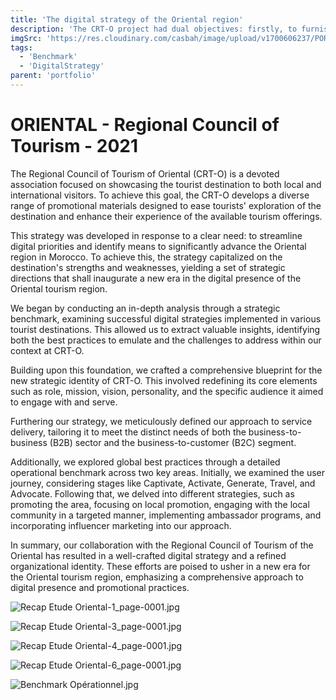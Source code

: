 ```yaml
---
title: 'The digital strategy of the Oriental region'
description: 'The CRT-O project had dual objectives: firstly, to furnish the Oriental region with a roadmap for tourism promotion. Secondly, it aimed to design a suite of monitoring and evaluation tools.'
imgSrc: 'https://res.cloudinary.com/casbah/image/upload/v1700606237/PORTFOLIO/oriental/mux3wlumjpicf2ajafvw.png'
tags:
  - 'Benchmark'
  - 'DigitalStrategy'
parent: 'portfolio'
---
```

# ORIENTAL - Regional Council of Tourism - 2021

The Regional Council of Tourism of Oriental (CRT-O) is a devoted association focused on showcasing the tourist destination to both local and international visitors. To achieve this goal, the CRT-O develops a diverse range of promotional materials designed to ease tourists' exploration of the destination and enhance their experience of the available tourism offerings.

This strategy was developed in response to a clear need: to streamline digital priorities and identify means to significantly advance the Oriental region in Morocco. To achieve this, the strategy capitalized on the destination's strengths and weaknesses, yielding a set of strategic directions that shall inaugurate a new era in the digital presence of the Oriental tourism region.

We began by conducting an in-depth analysis through a strategic benchmark, examining successful digital strategies implemented in various tourist destinations. This allowed us to extract valuable insights, identifying both the best practices to emulate and the challenges to address within our context at CRT-O.

Building upon this foundation, we crafted a comprehensive blueprint for the new strategic identity of CRT-O. This involved redefining its core elements such as role, mission, vision, personality, and the specific audience it aimed to engage with and serve.

Furthering our strategy, we meticulously defined our approach to service delivery, tailoring it to meet the distinct needs of both the business-to-business (B2B) sector and the business-to-customer (B2C) segment.

Additionally, we explored global best practices through a detailed operational benchmark across two key areas. Initially, we examined the user journey, considering stages like Captivate, Activate, Generate, Travel, and Advocate. Following that, we delved into different strategies, such as promoting the area, focusing on local promotion, engaging with the local community in a targeted manner, implementing ambassador programs, and incorporating influencer marketing into our approach.

In summary, our collaboration with the Regional Council of Tourism of the Oriental has resulted in a well-crafted digital strategy and a refined organizational identity. These efforts are poised to usher in a new era for the Oriental tourism region, emphasizing a comprehensive approach to digital presence and promotional practices.

![Recap Etude Oriental-1_page-0001.jpg](https://prod-files-secure.s3.us-west-2.amazonaws.com/5273c88f-f8a0-4066-95f2-b65fef13c11b/c73647f3-888f-4c83-816e-22e7e1afca85/Recap_Etude_Oriental-1_page-0001.jpg)

![Recap Etude Oriental-3_page-0001.jpg](https://prod-files-secure.s3.us-west-2.amazonaws.com/5273c88f-f8a0-4066-95f2-b65fef13c11b/b0b6396f-2cb3-4751-adef-d6bf622aca3a/Recap_Etude_Oriental-3_page-0001.jpg)

![Recap Etude Oriental-4_page-0001.jpg](https://prod-files-secure.s3.us-west-2.amazonaws.com/5273c88f-f8a0-4066-95f2-b65fef13c11b/920854ba-fcb6-45e9-bbd7-4d8e756ea44b/Recap_Etude_Oriental-4_page-0001.jpg)

![Recap Etude Oriental-6_page-0001.jpg](https://prod-files-secure.s3.us-west-2.amazonaws.com/5273c88f-f8a0-4066-95f2-b65fef13c11b/7d97a59c-0e85-4b3a-83c0-3d17962ec433/Recap_Etude_Oriental-6_page-0001.jpg)

![Benchmark Opérationnel.jpg](https://prod-files-secure.s3.us-west-2.amazonaws.com/5273c88f-f8a0-4066-95f2-b65fef13c11b/ad6f8333-4341-435f-90f7-da2654fc7453/Benchmark_Operationnel.jpg)